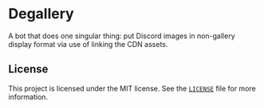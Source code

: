# Degallery

A bot that does one singular thing: put Discord images in non-gallery display format via use of linking the CDN assets.

## License

This project is licensed under the MIT license. See the [`LICENSE`](./LICENSE) file for more information.
